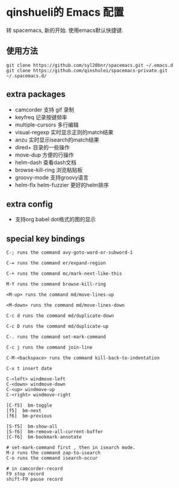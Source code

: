 # qinshueli的 Emacs 配置

转 spacemacs, 新的开始. 使用emacs默认快捷键.

## 使用方法

```
git clone https://github.com/syl20bnr/spacemacs.git ~/.emacs.d
git clone https://github.com/qinshulei/spacemacs-private.git ~/.spacemacs.d/
```

## extra packages
+ camcorder 支持 gif 录制
+ keyfreq 记录按键频率
+ multiple-cursors 多行编辑
+ visual-regexp 实时显示正则的match结果
+ anzu 实时显示isearch的match结果
+ dired+ 目录的一些操作
+ move-dup 方便的行操作
+ helm-dash 查看dash文档
+ browse-kill-ring 浏览粘贴板
+ groovy-mode 支持groovy语言
+ helm-flx helm-fuzzier 更好的helm排序

## extra config
+ 支持org babel dot格式的图的显示

## special key bindings

```
C-; runs the command avy-goto-word-or-subword-1

C-= runs the command er/expand-region

C-+ runs the command mc/mark-next-like-this

M-Y runs the command browse-kill-ring

<M-up> runs the command md/move-lines-up

<M-down> runs the command md/move-lines-down

C-c d runs the command md/duplicate-down

C-c D runs the command md/duplicate-up

C-. runs the command set-mark-command

C-c j runs the command join-line

C-M-<backspace> runs the command kill-back-to-indentation

C-x t insert date

C-<left> windmove-left
C-<down> windmove-down
C-<up> windmove-up
C-<right> windmove-right

[C-f5]  bm-toggle
[f5]  bm-next
[f6]  bm-previous

[S-f5]  bm-show-all
[S-f6]  bm-remove-all-current-buffer
[C-f6]  bm-bookmark-annotate

# set-mark-command first , then in isearch mode.
M-z runs the command zap-to-isearch
C-o runs the command isearch-occur

# in camcorder-record
F9 stop record
shift-F9 pause record

```
